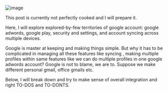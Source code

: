 ![image](https://user-images.githubusercontent.com/11883023/152321693-36455500-b7d8-4d8a-8711-cdc2eeae9824.png)

This post is currently not perfectly cooked and I will prepare it.

Here, I will explore explored-by-few territories of google account: google adwords, google play, security and settings, and account syncing across multiple devices.

Google is master at keeping and making things simple. But why it has to be complicated in managing all these features like syncing , making multiple profiles within same features like we can do multiple profiles in one google adwords account?
Google is not to blame, we are to. Suppose we make different personal gmail, office gmails etc.

Below, I will break down and try to make sense of overall integration and right TO-DOS and TO-DONTS.

